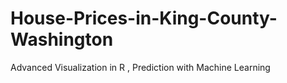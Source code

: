 # House-Prices-in-King-County-Washington
Advanced Visualization in R , Prediction with Machine Learning 
